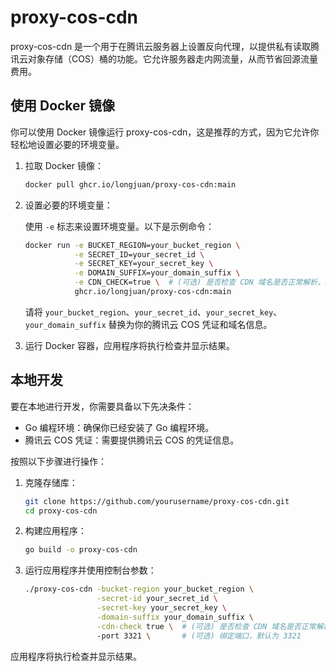 # proxy-cos-cdn

proxy-cos-cdn 是一个用于在腾讯云服务器上设置反向代理，以提供私有读取腾讯云对象存储（COS）桶的功能。它允许服务器走内网流量，从而节省回源流量费用。

## 使用 Docker 镜像

你可以使用 Docker 镜像运行 proxy-cos-cdn，这是推荐的方式，因为它允许你轻松地设置必要的环境变量。

1. 拉取 Docker 镜像：

   ```bash
   docker pull ghcr.io/longjuan/proxy-cos-cdn:main
   ```

2. 设置必要的环境变量：

   使用 `-e` 标志来设置环境变量。以下是示例命令：

   ```bash
   docker run -e BUCKET_REGION=your_bucket_region \
              -e SECRET_ID=your_secret_id \
              -e SECRET_KEY=your_secret_key \
              -e DOMAIN_SUFFIX=your_domain_suffix \
              -e CDN_CHECK=true \  # (可选) 是否检查 CDN 域名是否正常解析，默认为 false
              ghcr.io/longjuan/proxy-cos-cdn:main
   ```
   
   请将 `your_bucket_region`、`your_secret_id`、`your_secret_key`、`your_domain_suffix` 替换为你的腾讯云 COS 凭证和域名信息。
   
3. 运行 Docker 容器，应用程序将执行检查并显示结果。

## 本地开发

要在本地进行开发，你需要具备以下先决条件：

- Go 编程环境：确保你已经安装了 Go 编程环境。
- 腾讯云 COS 凭证：需要提供腾讯云 COS 的凭证信息。

按照以下步骤进行操作：

1. 克隆存储库：

   ```bash
   git clone https://github.com/yourusername/proxy-cos-cdn.git
   cd proxy-cos-cdn
   ```

2. 构建应用程序：

   ```bash
   go build -o proxy-cos-cdn
   ```

3. 运行应用程序并使用控制台参数：

   ```bash
   ./proxy-cos-cdn -bucket-region your_bucket_region \
                   -secret-id your_secret_id \
                   -secret-key your_secret_key \
                   -domain-suffix your_domain_suffix \
                   -cdn-check true \  # (可选) 是否检查 CDN 域名是否正常解析，默认为 false
                   -port 3321 \       # (可选) 绑定端口，默认为 3321
   ```

应用程序将执行检查并显示结果。
